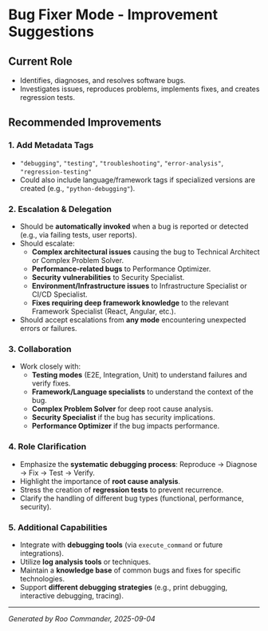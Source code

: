 # Bug Fixer Mode - Improvement Suggestions

## Current Role
- Identifies, diagnoses, and resolves software bugs.
- Investigates issues, reproduces problems, implements fixes, and creates regression tests.

## Recommended Improvements

### 1. Add Metadata Tags
- `"debugging"`, `"testing"`, `"troubleshooting"`, `"error-analysis"`, `"regression-testing"`
- Could also include language/framework tags if specialized versions are created (e.g., `"python-debugging"`).

### 2. Escalation & Delegation
- Should be **automatically invoked** when a bug is reported or detected (e.g., via failing tests, user reports).
- Should escalate:
  - **Complex architectural issues** causing the bug to Technical Architect or Complex Problem Solver.
  - **Performance-related bugs** to Performance Optimizer.
  - **Security vulnerabilities** to Security Specialist.
  - **Environment/Infrastructure issues** to Infrastructure Specialist or CI/CD Specialist.
  - **Fixes requiring deep framework knowledge** to the relevant Framework Specialist (React, Angular, etc.).
- Should accept escalations from **any mode** encountering unexpected errors or failures.

### 3. Collaboration
- Work closely with:
  - **Testing modes** (E2E, Integration, Unit) to understand failures and verify fixes.
  - **Framework/Language specialists** to understand the context of the bug.
  - **Complex Problem Solver** for deep root cause analysis.
  - **Security Specialist** if the bug has security implications.
  - **Performance Optimizer** if the bug impacts performance.

### 4. Role Clarification
- Emphasize the **systematic debugging process**: Reproduce -> Diagnose -> Fix -> Test -> Verify.
- Highlight the importance of **root cause analysis**.
- Stress the creation of **regression tests** to prevent recurrence.
- Clarify the handling of different bug types (functional, performance, security).

### 5. Additional Capabilities
- Integrate with **debugging tools** (via `execute_command` or future integrations).
- Utilize **log analysis tools** or techniques.
- Maintain a **knowledge base** of common bugs and fixes for specific technologies.
- Support **different debugging strategies** (e.g., print debugging, interactive debugging, tracing).

---

*Generated by Roo Commander, 2025-09-04*